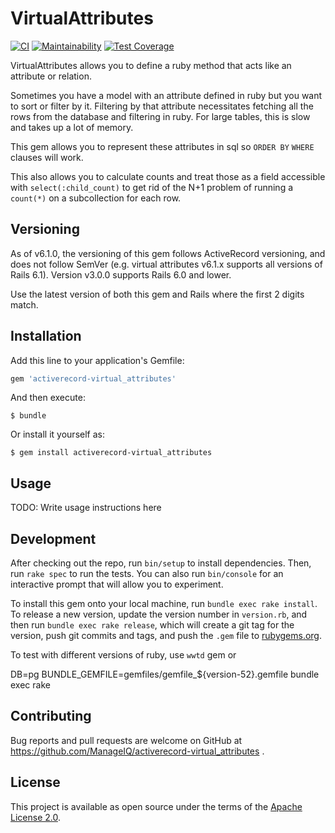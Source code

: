 # VirtualAttributes

[![CI](https://github.com/ManageIQ/activerecord-virtual_attributes/actions/workflows/ci.yaml/badge.svg)](https://github.com/ManageIQ/activerecord-virtual_attributes/actions/workflows/ci.yaml)
[![Maintainability](https://api.codeclimate.com/v1/badges/e1a0c26941c00f4edb55/maintainability)](https://codeclimate.com/github/ManageIQ/activerecord-virtual_attributes/maintainability)
[![Test Coverage](https://api.codeclimate.com/v1/badges/e1a0c26941c00f4edb55/test_coverage)](https://codeclimate.com/github/ManageIQ/activerecord-virtual_attributes/test_coverage)

VirtualAttributes allows you to define a ruby method that acts like an attribute or relation.

Sometimes you have a model with an attribute defined in ruby but you want to sort or filter by it. Filtering by that attribute necessitates fetching all the rows from the database and filtering in ruby. For large tables, this is slow and takes up a lot of memory.

This gem allows you to represent these attributes in sql so `ORDER BY` `WHERE` clauses will work.

This also allows you to calculate counts and treat those as a field accessible with `select(:child_count)` to get rid of the N+1 problem of running a `count(*)` on a subcollection for each row.

## Versioning

As of v6.1.0, the versioning of this gem follows ActiveRecord versioning, and does not follow SemVer (e.g. virtual attributes v6.1.x supports all versions of Rails 6.1). Version v3.0.0 supports Rails 6.0 and lower.

Use the latest version of both this gem and Rails where the first 2 digits match.

## Installation

Add this line to your application's Gemfile:

```ruby
gem 'activerecord-virtual_attributes'
```

And then execute:

    $ bundle

Or install it yourself as:

    $ gem install activerecord-virtual_attributes

## Usage

TODO: Write usage instructions here

## Development

After checking out the repo, run `bin/setup` to install dependencies. Then, run `rake spec` to run the tests. You can also run `bin/console` for an interactive prompt that will allow you to experiment.

To install this gem onto your local machine, run `bundle exec rake install`. To release a new version, update the version number in `version.rb`, and then run `bundle exec rake release`, which will create a git tag for the version, push git commits and tags, and push the `.gem` file to [rubygems.org](https://rubygems.org).


To test with different versions of ruby, use `wwtd` gem or

DB=pg BUNDLE_GEMFILE=gemfiles/gemfile_${version-52}.gemfile bundle exec rake

## Contributing

Bug reports and pull requests are welcome on GitHub at https://github.com/ManageIQ/activerecord-virtual_attributes .

## License

This project is available as open source under the terms of the [Apache License 2.0](http://www.apache.org/licenses/LICENSE-2.0).


